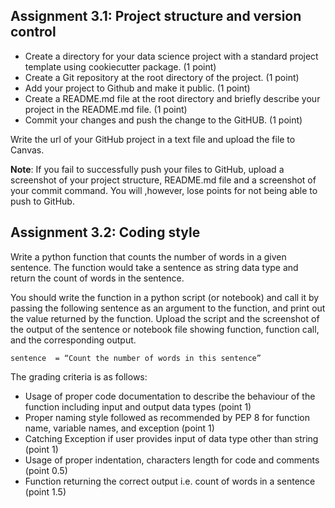## Assignment 3.1: Project structure and version control

- Create a directory for your data science project with a standard project template using cookiecutter package. (1 point)
- Create a Git repository at the root directory of the project. (1 point)
- Add your project to Github and make it public. (1 point)
- Create a README.md file at the root directory and briefly describe your project in the README.md file. (1 point)
- Commit your changes and push the change to the GitHUB. (1 point)

Write the url of your GitHub project in a text file and upload the file to Canvas. 

**Note**: If you fail to successfully push your files to GitHub, upload a screenshot of your project structure, README.md file and a screenshot of your commit command. You will ,however, lose points for not being able to push to GitHub.

## Assignment 3.2: Coding style

Write a python function that counts the number of words in a given sentence. The function would take a sentence as string data type and return the count of words in the sentence. 

You should write the function in a python script (or notebook) and call it by passing the following sentence as an argument to the function, and print out the value returned by the function. Upload the script and the screenshot of the output of the sentence or notebook file showing function, function call, and the corresponding output.

`sentence  = “Count the number of words in this sentence”`

The grading criteria is as follows:

- Usage of proper code documentation to describe the behaviour of the function including input and output data types  (point 1)
- Proper naming style followed as recommended by PEP 8 for function name, variable names, and exception (point 1)
- Catching Exception if user provides input of data type other than string (point 1)
- Usage of proper  indentation, characters length for code and comments (point 0.5)
- Function returning the correct output i.e. count of words in a sentence (point 1.5)
